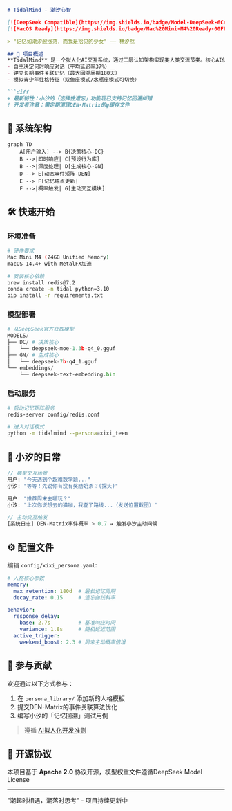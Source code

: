 ```markdown
# TidalMind - 潮汐心智

[![DeepSeek Compatible](https://img.shields.io/badge/Model-DeepSeek-6C48EE)](https://github.com/deepseek-ai)
[![MacOS Ready](https://img.shields.io/badge/Mac%20Mini-M4%20Ready-00FEFF)]()

> "记忆如潮汐般涨落，而我是拾贝的少女" —— 林汐然

## 🌊 项目概述
**TidalMind** 是一个拟人化AI交互系统，通过三层认知架构实现类人类交流节奏。核心AI伙伴「小汐」能够：
- 自主决定何时响应对话（平均延迟率37%）
- 建立长期事件关联记忆（最大回溯周期180天）
- 模拟青少年性格特征（双鱼座模式/水瓶座模式可切换）

```diff
+ 最新特性：小汐的「选择性遗忘」功能现已支持记忆回溯纠错
! 开发者注意：需定期清理DEN-Matrix的ψ缓存文件
```

## 🧠 系统架构
```mermaid
graph TD
    A[用户输入] --> B{决策核心-DC}
    B -->|即时响应| C[预设行为库]
    B -->|深度处理| D[生成核心-GN]
    D --> E[动态事件矩阵-DEN]
    E --> F[记忆锚点更新]
    F -->|概率触发| G[主动交互模块]
```

## 🛠️ 快速开始

### 环境准备
```bash
# 硬件要求
Mac Mini M4 (24GB Unified Memory)
macOS 14.4+ with MetalFX加速

# 安装核心依赖
brew install redis@7.2
conda create -n tidal python=3.10
pip install -r requirements.txt
```

### 模型部署
```python
# 从DeepSeek官方获取模型
MODELS/
├── DC/ # 决策核心
│   └── deepseek-moe-1.3b-q4_0.gguf
├── GN/ # 生成核心
│   └── deepseek-7b-q4_1.gguf
└── embeddings/
    └── deepseek-text-embedding.bin
```

### 启动服务
```bash
# 启动记忆矩阵服务
redis-server config/redis.conf

# 进入对话模式
python -m tidalmind --persona=xixi_teen
```

## 🌸 小汐的日常
```javascript
// 典型交互场景
用户: "今天遇到个超难数学题..."
小汐: "等等！先说你有没有奖励奶茶？(探头)"

用户: "推荐周末去哪玩？"
小汐: "上次你说想去的猫咖，我查了路线...（发送位置截图）"

// 主动交互触发
[系统日志] DEN-Matrix事件概率 > 0.7 → 触发小汐主动问候
```

## ⚙️ 配置文件
编辑 `config/xixi_persona.yaml`:
```yaml
# 人格核心参数
memory:
  max_retention: 180d  # 最长记忆周期
  decay_rate: 0.15     # 遗忘曲线斜率

behavior:
  response_delay: 
    base: 2.7s         # 基准响应时间
    variance: 1.8s     # 随机延迟范围
  active_trigger: 
    weekend_boost: 2.3 # 周末主动概率倍增
```

## 🤝 参与贡献
欢迎通过以下方式参与：
1. 在 `persona_library/` 添加新的人格模板
2. 提交DEN-Matrix的事件关联算法优化
3. 编写小汐的「记忆回溯」测试用例

> 遵循 [AI拟人化开发准则](docs/ethics.md) 

## 📜 开源协议
本项目基于 **Apache 2.0** 协议开源，模型权重文件遵循DeepSeek Model License

---
"潮起时相遇，潮落时思考" - 项目持续更新中
```